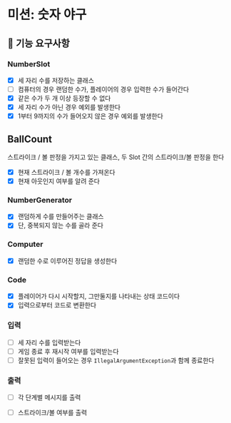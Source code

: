 # 미션: 숫자 야구

## 🎯 기능 요구사항

### NumberSlot

- [x] 세 자리 수를 저장하는 클래스
- [ ] 컴퓨터의 경우 랜덤한 수가, 플레이어의 경우 입력한 수가 들어간다
- [x] 같은 수가 두 개 이상 등장할 수 없다
- [x] 세 자리 수가 아닌 경우 예외를 발생한다
- [x] 1부터 9까지의 수가 들어오지 않은 경우 예외를 발생한다

## BallCount

스트라이크 / 볼 판정을 가지고 있는 클래스, 두 Slot 간의 스트라이크/볼 판정을 한다

- [x] 현재 스트라이크 / 볼 개수를 가져온다
- [x] 현재 아웃인지 여부를 알려 준다

### NumberGenerator

- [x] 랜덤하게 수를 만들어주는 클래스
- [x] 단, 중복되지 않는 수를 골라 준다

### Computer
- [x] 랜덤한 수로 이루어진 정답을 생성한다

### Code
- [x] 플레이어가 다시 시작할지, 그만둘지를 나타내는 상태 코드이다
- [x] 입력으로부터 코드로 변환한다

### 입력

- [ ] 세 자리 수를 입력받는다
- [ ] 게임 종료 후 재시작 여부를 입력받는다
- [ ] 잘못된 입력이 들어오는 경우 `IllegalArgumentException`과 함께 종료한다

### 출력

- [ ] 각 단계별 메시지를 출력
- [ ] 스트라이크/볼 여부를 출력

